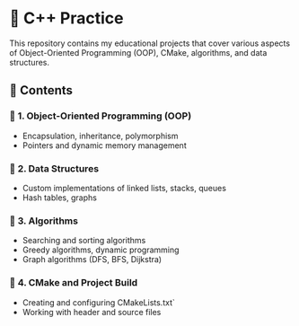 # 🚀 C++ Practice

This repository contains my educational projects that cover various aspects of Object-Oriented Programming (OOP), CMake, algorithms, and data structures.

## 📌 Contents

### 🔹 **1. Object-Oriented Programming (OOP)**  
- Encapsulation, inheritance, polymorphism   
- Pointers and dynamic memory management  

### 🔹 **2. Data Structures**  
- Custom implementations of linked lists, stacks, queues  
- Hash tables, graphs  

### 🔹 **3. Algorithms**  
- Searching and sorting algorithms  
- Greedy algorithms, dynamic programming  
- Graph algorithms (DFS, BFS, Dijkstra)  

### 🔹 **4. CMake and Project Build**  
- Creating and configuring CMakeLists.txt` 
- Working with header and source files  

